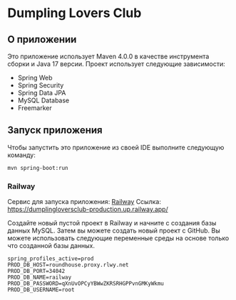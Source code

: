 # Dumpling Lovers Club

## О приложении

Это приложение использует Maven 4.0.0 в качестве инструмента сборки и Java 17 версии. Проект использует следующие зависимости:

- Spring Web
- Spring Security
- Spring Data JPA
- MySQL Database
- Freemarker

## Запуск приложения

Чтобы запустить это приложение из своей IDE выполните следующую команду:

```bash
mvn spring-boot:run
```

### Railway

Сервис для запуска приложения: [Railway](https://railway.app/)
Ссылка: https://dumplingloversclub-production.up.railway.app/

Создайте новый пустой проект в Railway и начните с создания базы данных MySQL. Затем вы можете создать новый проект с GitHub. Вы можете использовать следующие переменные среды на основе только что созданной базы данных.

```properties
spring_profiles_active=prod
PROD_DB_HOST=roundhouse.proxy.rlwy.net
PROD_DB_PORT=34042
PROD_DB_NAME=railway
PROD_DB_PASSWORD=qXnUvOPCyYBWwZKRSRHGPPvnGMKyWkmu
PROD_DB_USERNAME=root
```
